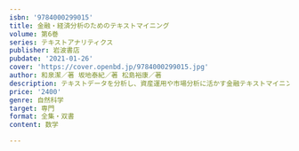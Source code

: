 ```yaml
---
isbn: '9784000299015'
title: 金融・経済分析のためのテキストマイニング
volume: 第6巻
series: テキストアナリティクス
publisher: 岩波書店
pubdate: '2021-01-26'
cover: 'https://cover.openbd.jp/9784000299015.jpg'
author: 和泉潔／著 坂地泰紀／著 松島裕康／著
description: テキストデータを分析し、資産運用や市場分析に活かす金融テキストマイニング。その独特ハウツーを解説。
price: '2400'
genre: 自然科学
target: 専門
format: 全集・双書
content: 数学

---
```

